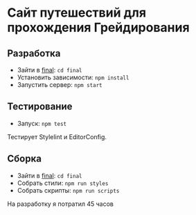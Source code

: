 # Сайт путешествий для прохождения Грейдирования

## Разработка

- Зайти в [final](final): `cd final`
- Установить зависимости: `npm install`
- Запустить сервер: `npm start`

## Тестирование

- Запуск: `npm test`

Тестирует Stylelint и EditorConfig.

## Сборка

- Зайти в [final](final): `cd final`
- Собрать стили: `npm run styles`
- Собрать скрипты: `npm run scripts`


На разработку я потратил 45 часов
